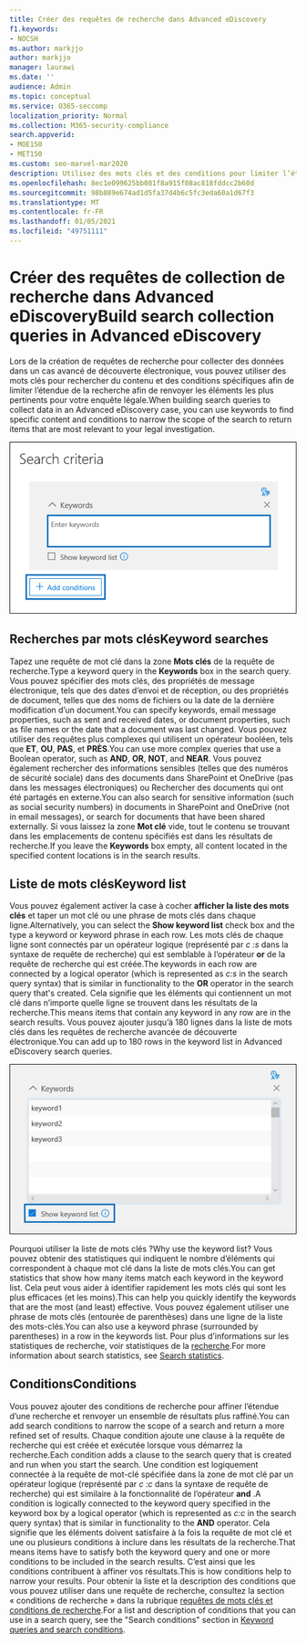 ```yaml
---
title: Créer des requêtes de recherche dans Advanced eDiscovery
f1.keywords:
- NOCSH
ms.author: markjjo
author: markjjo
manager: laurawi
ms.date: ''
audience: Admin
ms.topic: conceptual
ms.service: O365-seccomp
localization_priority: Normal
ms.collection: M365-security-compliance
search.appverid:
- MOE150
- MET150
ms.custom: seo-marvel-mar2020
description: Utilisez des mots clés et des conditions pour limiter l’étendue de la recherche lors de la recherche de données à l’aide de Advanced eDiscovery dans Microsoft 365.
ms.openlocfilehash: 8ec1e099625bb081f8a915f08ac818fddcc2b60d
ms.sourcegitcommit: 98b889e674ad1d5fa37d4b6c5fc3eda60a1d67f3
ms.translationtype: MT
ms.contentlocale: fr-FR
ms.lasthandoff: 01/05/2021
ms.locfileid: "49751111"
---
```

# <a name="build-search-collection-queries-in-advanced-ediscovery"></a><span data-ttu-id="900b7-103">Créer des requêtes de collection de recherche dans Advanced eDiscovery</span><span class="sxs-lookup"><span data-stu-id="900b7-103">Build search collection queries in Advanced eDiscovery</span></span>

<span data-ttu-id="900b7-104">Lors de la création de requêtes de recherche pour collecter des données dans un cas avancé de découverte électronique, vous pouvez utiliser des mots clés pour rechercher du contenu et des conditions spécifiques afin de limiter l’étendue de la recherche afin de renvoyer les éléments les plus pertinents pour votre enquête légale.</span><span class="sxs-lookup"><span data-stu-id="900b7-104">When building search queries to collect data in an Advanced eDiscovery case, you can use keywords to find specific content and conditions to narrow the scope of the search to return items that are most relevant to your legal investigation.</span></span>

![Utiliser des mots clés et des conditions pour affiner les résultats d’une recherche](../media/SearchQueryBox.png)

## <a name="keyword-searches"></a><span data-ttu-id="900b7-106">Recherches par mots clés</span><span class="sxs-lookup"><span data-stu-id="900b7-106">Keyword searches</span></span>

<span data-ttu-id="900b7-107">Tapez une requête de mot clé dans la zone **Mots clés** de la requête de recherche.</span><span class="sxs-lookup"><span data-stu-id="900b7-107">Type a keyword query in the **Keywords** box in the search query.</span></span> <span data-ttu-id="900b7-108">Vous pouvez spécifier des mots clés, des propriétés de message électronique, tels que des dates d’envoi et de réception, ou des propriétés de document, telles que des noms de fichiers ou la date de la dernière modification d’un document.</span><span class="sxs-lookup"><span data-stu-id="900b7-108">You can specify keywords, email message properties, such as sent and received dates, or document properties, such as file names or the date that a document was last changed.</span></span> <span data-ttu-id="900b7-109">Vous pouvez utiliser des requêtes plus complexes qui utilisent un opérateur booléen, tels que **ET**, **OU**, **PAS**, et **PRÈS**.</span><span class="sxs-lookup"><span data-stu-id="900b7-109">You can use more complex queries that use a Boolean operator, such as **AND**, **OR**, **NOT**, and **NEAR**.</span></span> <span data-ttu-id="900b7-110">Vous pouvez également rechercher des informations sensibles (telles que des numéros de sécurité sociale) dans des documents dans SharePoint et OneDrive (pas dans les messages électroniques) ou Rechercher des documents qui ont été partagés en externe.</span><span class="sxs-lookup"><span data-stu-id="900b7-110">You can also search for sensitive information (such as social security numbers) in documents in SharePoint and OneDrive (not in email messages), or search for documents that have been shared externally.</span></span> <span data-ttu-id="900b7-111">Si vous laissez la zone **Mot clé** vide, tout le contenu se trouvant dans les emplacements de contenu spécifiés est dans les résultats de recherche.</span><span class="sxs-lookup"><span data-stu-id="900b7-111">If you leave the **Keywords** box empty, all content located in the specified content locations is in the search results.</span></span>

## <a name="keyword-list"></a><span data-ttu-id="900b7-112">Liste de mots clés</span><span class="sxs-lookup"><span data-stu-id="900b7-112">Keyword list</span></span>

<span data-ttu-id="900b7-113">Vous pouvez également activer la case à cocher **afficher la liste des mots clés** et taper un mot clé ou une phrase de mots clés dans chaque ligne.</span><span class="sxs-lookup"><span data-stu-id="900b7-113">Alternatively, you can select the **Show keyword list** check box and the type a keyword or keyword phrase in each row.</span></span> <span data-ttu-id="900b7-114">Les mots clés de chaque ligne sont connectés par un opérateur logique (représenté par *c :s* dans la syntaxe de requête de recherche) qui est semblable à l’opérateur **or** de la requête de recherche qui est créée.</span><span class="sxs-lookup"><span data-stu-id="900b7-114">The keywords in each row are connected by a logical operator (which is represented as *c:s* in the search query syntax) that is similar in functionality to the **OR** operator in the search query that's created.</span></span> <span data-ttu-id="900b7-115">Cela signifie que les éléments qui contiennent un mot clé dans n’importe quelle ligne se trouvent dans les résultats de la recherche.</span><span class="sxs-lookup"><span data-stu-id="900b7-115">This means items that contain any keyword in any row are in the search results.</span></span> <span data-ttu-id="900b7-116">Vous pouvez ajouter jusqu’à 180 lignes dans la liste de mots clés dans les requêtes de recherche avancée de découverte électronique.</span><span class="sxs-lookup"><span data-stu-id="900b7-116">You can add up to 180 rows in the keyword list in Advanced eDiscovery search queries.</span></span>

![Utiliser la liste de mots clés pour obtenir des statistiques sur chaque mot clé dans la requête](../media/KeywordListSearch.png)

<span data-ttu-id="900b7-118">Pourquoi utiliser la liste de mots clés ?</span><span class="sxs-lookup"><span data-stu-id="900b7-118">Why use the keyword list?</span></span> <span data-ttu-id="900b7-119">Vous pouvez obtenir des statistiques qui indiquent le nombre d’éléments qui correspondent à chaque mot clé dans la liste de mots clés.</span><span class="sxs-lookup"><span data-stu-id="900b7-119">You can get statistics that show how many items match each keyword in the keyword list.</span></span> <span data-ttu-id="900b7-120">Cela peut vous aider à identifier rapidement les mots clés qui sont les plus efficaces (et les moins).</span><span class="sxs-lookup"><span data-stu-id="900b7-120">This can help you quickly identify the keywords that are the most (and least) effective.</span></span> <span data-ttu-id="900b7-121">Vous pouvez également utiliser une phrase de mots clés (entourée de parenthèses) dans une ligne de la liste des mots-clés.</span><span class="sxs-lookup"><span data-stu-id="900b7-121">You can also use a keyword phrase (surrounded by parentheses) in a row in the keywords list.</span></span> <span data-ttu-id="900b7-122">Pour plus d’informations sur les statistiques de recherche, voir statistiques de la [recherche](search-statistics-in-advanced-ediscovery.md).</span><span class="sxs-lookup"><span data-stu-id="900b7-122">For more information about search statistics, see [Search statistics](search-statistics-in-advanced-ediscovery.md).</span></span>

## <a name="conditions"></a><span data-ttu-id="900b7-123">Conditions</span><span class="sxs-lookup"><span data-stu-id="900b7-123">Conditions</span></span>

<span data-ttu-id="900b7-124">Vous pouvez ajouter des conditions de recherche pour affiner l’étendue d’une recherche et renvoyer un ensemble de résultats plus raffiné.</span><span class="sxs-lookup"><span data-stu-id="900b7-124">You can add search conditions to narrow the scope of a search and return a more refined set of results.</span></span> <span data-ttu-id="900b7-125">Chaque condition ajoute une clause à la requête de recherche qui est créée et exécutée lorsque vous démarrez la recherche.</span><span class="sxs-lookup"><span data-stu-id="900b7-125">Each condition adds a clause to the search query that is created and run when you start the search.</span></span> <span data-ttu-id="900b7-126">Une condition est logiquement connectée à la requête de mot-clé spécifiée dans la zone de mot clé par un opérateur logique (représenté par *c :c* dans la syntaxe de requête de recherche) qui est similaire à la fonctionnalité de l’opérateur **and** .</span><span class="sxs-lookup"><span data-stu-id="900b7-126">A condition is logically connected to the keyword query specified in the keyword box by a logical operator (which is represented as *c:c* in the search query syntax) that is similar in functionality to the **AND** operator.</span></span> <span data-ttu-id="900b7-127">Cela signifie que les éléments doivent satisfaire à la fois la requête de mot clé et une ou plusieurs conditions à inclure dans les résultats de la recherche.</span><span class="sxs-lookup"><span data-stu-id="900b7-127">That means items have to satisfy both the keyword query and one or more conditions to be included in the search results.</span></span> <span data-ttu-id="900b7-128">C’est ainsi que les conditions contribuent à affiner vos résultats.</span><span class="sxs-lookup"><span data-stu-id="900b7-128">This is how conditions help to narrow your results.</span></span> <span data-ttu-id="900b7-129">Pour obtenir la liste et la description des conditions que vous pouvez utiliser dans une requête de recherche, consultez la section « conditions de recherche » dans la rubrique [requêtes de mots clés et conditions de recherche](keyword-queries-and-search-conditions.md#search-conditions).</span><span class="sxs-lookup"><span data-stu-id="900b7-129">For a list and description of conditions that you can use in a search query, see the "Search conditions" section in [Keyword queries and search conditions](keyword-queries-and-search-conditions.md#search-conditions).</span></span>
